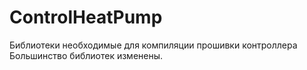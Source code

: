 # ControlHeatPump
Библиотеки необходимые для компиляции прошивки контроллера
Большинство библиотек изменены.